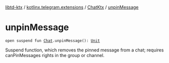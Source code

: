 [libtd-ktx](../../index.md) / [kotlinx.telegram.extensions](../index.md) / [ChatKtx](index.md) / [unpinMessage](./unpin-message.md)

# unpinMessage

`open suspend fun `[`Chat`](https://tdlibx.github.io/td/docs/org/drinkless/td/libcore/telegram/TdApi.Chat.html)`.unpinMessage(): `[`Unit`](https://kotlinlang.org/api/latest/jvm/stdlib/kotlin/-unit/index.html)

Suspend function, which removes the pinned message from a chat; requires canPinMessages rights
in the group or channel.

